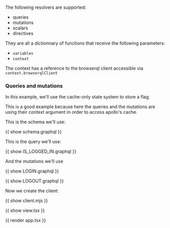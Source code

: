 The following resolvers are supported:

- queries
- mutations
- scalars
- directives

They are all a dictionnary of functions that receive the following parameters:

- `variables`
- `context`

The context has a reference to the browserql client accessible via `context.browserqlClient`

### Queries and mutations

In this example, we'll use the cache-only state system to store a flag.

This is a good example because here the queries and the mutations are using their context argument in order to access apollo's cache.

This is the schema we'll use:

{{ show schema.graphql }}

This is the query we'll use:

{{ show IS_LOGGED_IN.graphql }}

And the mutations we'll use

{{ show LOGIN.graphql }}

{{ show LOGOUT.graphql }}

Now we create the client:

{{ show client.mjs }}

{{ show view.tsx }}

{{ render app.tsx }}
